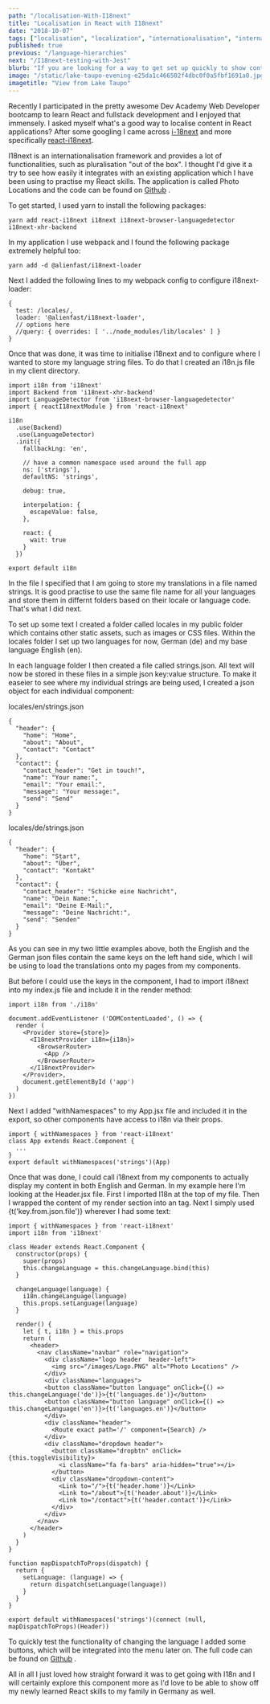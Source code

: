 ```yaml
---
path: "/localisation-With-I18next"
title: "Localisation in React with I18next"
date: "2018-10-07"
tags: ["localisation", "localization", "internationalisation", "internationalization", "translation", "i18next", "react-i18next", "strings"]
published: true
previous: "/language-hierarchies"
next: "/I18next-testing-with-Jest"
blurb: "If you are looking for a way to get set up quickly to show content in more than one language in React, you might like i18next, a great internationalisation framework for JavaScript."
image: "/static/lake-taupo-evening-e25da1c466502f4dbc0f0a5fbf1691a0.jpg"
imagetitle: "View from Lake Taupo"
---
```


Recently I participated in the pretty awesome Dev Academy Web Developer bootcamp to learn React and fullstack development and I enjoyed that immensely. I asked myself what's a good way to localise content in React applications? After some googling I came across [i-18next](https://www.i18next.com/ "i18next documentation") and more specifically [react-i18next](https://github.com/i18next/react-i18next "react-i18next documentation").

I18next is an internationalisation framework and provides a lot of functionalities, such as pluralisation "out of the box". I thought I'd give it a try to see how easily it integrates with an existing application which I have been using to practise my React skills. The application is called Photo Locations and the code can be found on [Github](https://github.com/cornelia-schulz/photolocations "Photo Locations on Github") .

To get started, I used yarn to install the following packages:
```
yarn add react-i18next i18next i18next-browser-languagedetector i18next-xhr-backend
```
In my application I use webpack and I found the following package extremely helpful too:
```
yarn add -d @alienfast/i18next-loader
```
Next I added the following lines to my webpack config to configure i18next-loader:

```
{
  test: /locales/,
  loader: '@alienfast/i18next-loader',
  // options here
  //query: { overrides: [ '../node_modules/lib/locales' ] }
}
```

Once that was done, it was time to initialise i18next and to configure where I wanted to store my language string files. To do that I created an i18n.js file in my client directory.

```
import i18n from 'i18next'
import Backend from 'i18next-xhr-backend'
import LanguageDetector from 'i18next-browser-languagedetector'
import { reactI18nextModule } from 'react-i18next'

i18n
  .use(Backend)
  .use(LanguageDetector)
  .init({
    fallbackLng: 'en',

    // have a common namespace used around the full app
    ns: ['strings'],
    defaultNS: 'strings',

    debug: true,

    interpolation: {
      escapeValue: false,
    },

    react: {
      wait: true
    }
  })

export default i18n 
```

In the file I specified that I am going to store my translations in a file named strings. It is good practise to use the same file name for all your languages and store them in differnt folders based on their locale or language code. That's what I did next.

To set up some text I created a folder called locales in my public folder which contains other static assets, such as images or CSS files. Within the locales folder I set up two languages for now, German (de) and my base language English (en).

In each language folder I then created a file called strings.json. All text will now be stored in these files in a simple json key:value structure. To make it easeier to see where my individual strings are being used, I created a json object for each individual component:

locales/en/strings.json
```
{
  "header": {
    "home": "Home",
    "about": "About",
    "contact": "Contact"
  },
  "contact": {
    "contact_header": "Get in touch!",
    "name": "Your name:",
    "email": "Your email:",
    "message": "Your message:",
    "send": "Send"
  }
}
```
locales/de/strings.json
```
{
  "header": {
    "home": "Start",
    "about": "Über",
    "contact": "Kontakt"
  },
  "contact": {
    "contact_header": "Schicke eine Nachricht",
    "name": "Dein Name:",
    "email": "Deine E-Mail:",
    "message": "Deine Nachricht:",
    "send": "Senden"
  }
}
```
As you can see in my two little examples above, both the English and the German json files contain the same keys on the left hand side, which I will be using to load the translations onto my pages from my components.

But before I could use the keys in the component, I had to import i18next into my index.js file and include it in the render method:
```
import i18n from './i18n'

document.addEventListener ('DOMContentLoaded', () => {
  render (
    <Provider store={store}>
      <I18nextProvider i18n={i18n}>
        <BrowserRouter>
          <App />
        </BrowserRouter>
      </I18nextProvider>
    </Provider>,
    document.getElementById ('app')
  )
})
```
Next I added "withNamespaces" to my App.jsx file and included it in the export, so other components have access to i18n via their props.
```
import { withNamespaces } from 'react-i18next'
class App extends React.Component {
  ...
}
export default withNamespaces('strings')(App)
```
Once that was done, I could call i18next from my components to actually display my content in both English and German. In my example here I'm looking at the Header.jsx file. First I imported I18n at the top of my file. Then I wrapped the content of my render section into an <I18> tag. Next I simply used {t('key.from.json.file')} wherever I had some text: 
```
import { withNamespaces } from 'react-i18next'
import i18n from 'i18next'

class Header extends React.Component {
  constructor(props) {
    super(props)
    this.changeLanguage = this.changeLanguage.bind(this)
  }

  changeLanguage(language) {
    i18n.changeLanguage(language)
    this.props.setLanguage(language)
  }

  render() {
    let { t, i18n } = this.props
    return (
      <header>
        <nav className="navbar" role="navigation">
          <div className="logo header  header-left">
            <img src="/images/Logo.PNG" alt="Photo Locations" />
          </div>
          <div className="languages">
          <button className="button language" onClick={() => this.changeLanguage('de')}>{t('languages.de')}</button>
          <button className="button language" onClick={() => this.changeLanguage('en')}>{t('languages.en')}</button>
          </div>
          <div className="header">
            <Route exact path='/' component={Search} />
          </div>
          <div className="dropdown header">
            <button className="dropbtn" onClick={this.toggleVisibility}>
              <i className="fa fa-bars" aria-hidden="true"></i>
            </button>
            <div className="dropdown-content">
              <Link to="/">{t('header.home')}</Link>
              <Link to="/about">{t('header.about')}</Link>
              <Link to="/contact">{t('header.contact')}</Link>
            </div>
          </div>
        </nav>
      </header>
    )
  }
}

function mapDispatchToProps(dispatch) {
  return {
    setLanguage: (language) => {
      return dispatch(setLanguage(language))
    }
  }
}

export default withNamespaces('strings')(connect (null, mapDispatchToProps)(Header))
```

To quickly test the functionality of changing the language I added some buttons, which will be integrated into the menu later on. The full code can be found on [Github](https://github.com/cornelia-schulz/photolocations "Photo Locations on Github") .

All in all I just loved how straight forward it was to get going with I18n and I will certainly explore this component more as I'd love to be able to show off my newly learned React skills to my family in Germany as well.